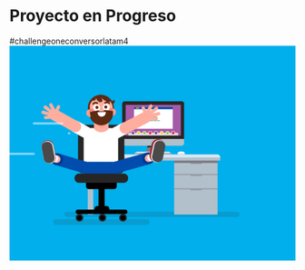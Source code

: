 # Proyecto en Progreso

#challengeoneconversorlatam4
![Progress](src/main/resources/imagenes/gifInProgress.gif)
